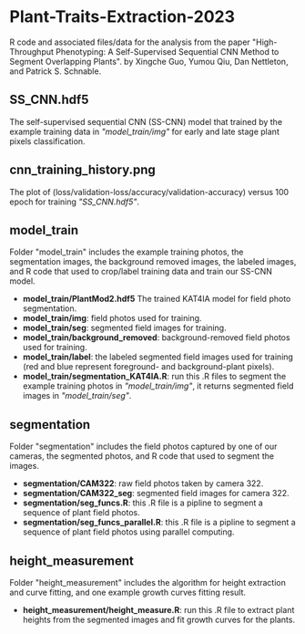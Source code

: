 # Plant-Traits-Extraction-2023

R code and associated files/data for the analysis from the paper "High-Throughput Phenotyping: A Self-Supervised Sequential CNN Method to Segment Overlapping Plants". by Xingche Guo, Yumou Qiu, Dan Nettleton, and Patrick S. Schnable.

## SS_CNN.hdf5
The self-supervised sequential CNN (SS-CNN) model that trained by the example training data in *"model_train/img"* for early and late stage plant pixels classification.

## cnn_training_history.png
The plot of (loss/validation-loss/accuracy/validation-accuracy) versus 100 epoch for training *"SS_CNN.hdf5"*.


## model_train
Folder "model_train" includes the example training photos, the segmentation images, the background removed images, the labeled images, and R code that used to crop/label training data and train our SS-CNN model.

* **model_train/PlantMod2.hdf5** The trained KAT4IA model for field photo segmentation.
* **model_train/img**: field photos used for training.
* **model_train/seg**: segmented field images for training.
* **model_train/background_removed**: background-removed field photos used for training.
* **model_train/label**: the labeled segmented field images used for training (red and blue represent foreground- and background-plant pixels).
* **model_train/segmentation_KAT4IA.R**: run this .R files to segment the example training photos in *"model_train/img"*, it returns segmented field images in *"model_train/seg"*.


## segmentation
Folder "segmentation" includes the field photos captured by one of our cameras, the segmented photos, and R code that used to segment the images.

* **segmentation/CAM322**: raw field photos taken by camera 322.
* **segmentation/CAM322_seg**: segmented field images for camera 322.
* **segmentation/seg_funcs.R**: this .R file is a pipline to segment a sequence of plant field photos.
* **segmentation/seg_funcs_parallel.R**: this .R file is a pipline to segment a sequence of plant field photos using parallel computing.

## height_measurement
Folder "height_measurement" includes the algorithm for height extraction and curve fitting, and one example growth curves fitting result.

* **height_measurement/height_measure.R**: run this .R file to extract plant heights from the segmented images and fit growth curves for the plants.
